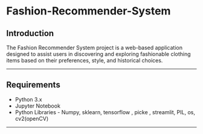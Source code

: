 # Fashion-Recommender-System
## Introduction
The Fashion Recommender System project is a web-based application designed to assist users in discovering and exploring fashionable clothing items based on their preferences, style, and historical choices.

***

## Requirements
- Python 3.x
- Jupyter Notebook
- Python Libraries - Numpy, sklearn, tensorflow , picke , streamlit, PIL, os, cv2(openCV)

***

